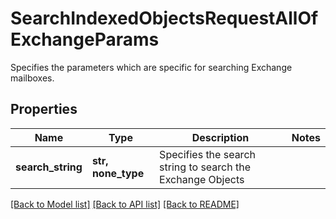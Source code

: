 # SearchIndexedObjectsRequestAllOfExchangeParams

Specifies the parameters which are specific for searching Exchange mailboxes.

## Properties
Name | Type | Description | Notes
------------ | ------------- | ------------- | -------------
**search_string** | **str, none_type** | Specifies the search string to search the Exchange Objects | 

[[Back to Model list]](../README.md#documentation-for-models) [[Back to API list]](../README.md#documentation-for-api-endpoints) [[Back to README]](../README.md)



